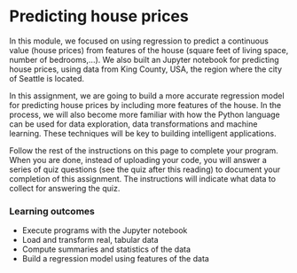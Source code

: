 # Predicting house prices
In this module, we focused on using regression to predict a continuous value (house prices) from features of the house (square feet of living space, number of bedrooms,...).  We also built an Jupyter notebook for predicting house prices, using data from King County, USA, the region where the city of Seattle is located.

In this assignment, we are going to build a more accurate regression model for predicting house prices by including more features of the house.  In the process, we will also become more familiar with how the Python language can be used for data exploration, data transformations and machine learning.  These techniques will be key to building intelligent applications.

Follow the rest of the instructions on this page to complete your program.  When you are done, instead of uploading your code, you will answer a series of quiz questions (see the quiz after this reading) to document your completion of this assignment.  The instructions will indicate what data to collect for answering the quiz.

### Learning outcomes
- Execute programs with the Jupyter notebook
- Load and transform real, tabular data
- Compute summaries and statistics of the data
- Build a regression model using features of the data
